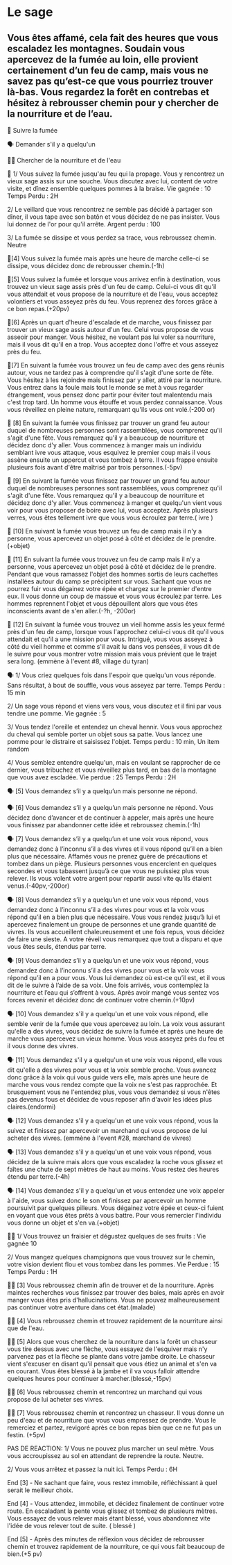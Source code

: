 # Le sage 

## Vous êtes affamé, cela fait des heures que vous escaladez les montagnes. Soudain vous apercevez de la fumée au loin, elle provient certainement d’un feu de camp, mais vous ne savez pas qu’est-ce que vous pourriez trouver là-bas. Vous regardez la forêt en contrebas et hésitez à rebrousser chemin pour y chercher de la nourriture et de l’eau.

🔎 Suivre la fumée

🗣️ Demander s'il y a quelqu'un 

🚶‍♂️ Chercher de la nourriture et de l'eau


🔎  1/ Vous suivez la fumée jusqu'au feu qui la propage. Vous y rencontrez un vieux sage assis sur une souche. Vous discutez avec lui, content de votre visite, et dînez ensemble quelques pommes à la braise. Vie gagnée : 10 Temps Perdu : 2H

2/ Le veillard que vous rencontrez ne semble pas décidé à partager son dîner, il vous tape avec son batôn et vous décidez de ne pas insister. Vous lui donnez de l'or pour qu'il arrête. Argent perdu : 100

3/ La fumée se dissipe et vous perdez sa trace, vous rebroussez chemin. Neutre

:mag_right:[4] Vous suivez la fumée mais après une heure de marche celle-ci se dissipe, vous décidez donc de rebrousser chemin.(-1h)

:mag_right:[5] Vous suivez la fumée et lorsque vous arrivez enfin à destination, vous trouvez un vieux sage assis près d'un feu de camp. Celui-ci vous dit qu'il vous attendait et vous propose de la nourriture et de l'eau, vous acceptez volontiers et vous asseyez près du feu. Vous reprenez des forces grâce à ce bon repas.(+20pv)

:mag_right:[6] Après un quart d'heure d'escalade et de marche, vous finissez par trouver un vieux sage assis autour d'un feu. Celui vous propose de vous asseoir pour manger. Vous hésitez, ne voulant pas lui voler sa nourriture, mais il vous dit qu'il en a trop. Vous acceptez donc l'offre et vous asseyez près du feu.

:mag_right:[7] En suivant la fumée vous trouvez un feu de camp avec des gens réunis autour, vous ne tardez pas à comprendre qu'il s'agit d'une sorte de fête. Vous hésitez à les rejoindre mais finissez par y aller, attiré par la nourriture. Vous entrez dans la foule mais tout le monde se met à vous regarder étrangement, vous pensez donc partir pour éviter tout malentendu mais c'est trop tard. Un homme vous étouffe et vous perdez connaissance. Vous vous réveillez en pleine nature, remarquant qu'ils vous ont volé.(-200 or)

:mag_right: [8] En suivant la fumée vous finissez par trouver un grand feu autour duquel de nombreuses personnes sont rassemblées, vous comprenez qu'il s'agit d'une fête. Vous remarquez qu'il y a beaucoup de nourriture et décidez donc d'y aller. Vous commencez à manger mais un individu semblant ivre vous attaque, vous esquivez le premier coup mais il vous assène ensuite un uppercut et vous tombez à terre. Il vous frappe ensuite plusieurs fois avant d'être maîtrisé par trois personnes.(-5pv)

:mag_right: [9] En suivant la fumée vous finissez par trouver un grand feu autour duquel de nombreuses personnes sont rassemblées, vous comprenez qu'il s'agit d'une fête. Vous remarquez qu'il y a beaucoup de nourriture et décidez donc d'y aller. Vous commencez à manger et quelqu'un vient vous voir pour vous proposer de boire avec lui, vous acceptez. Après plusieurs verres, vous êtes tellement ivre que vous vous écroulez par terre.( ivre )

:mag_right: [10] En suivant la fumée vous trouvez un feu de camp mais il n'y a personne, vous apercevez un objet posé à côté et décidez de le prendre.(+objet)

:mag_right: [11] En suivant la fumée vous trouvez un feu de camp mais il n'y a personne, vous apercevez un objet posé à côté et décidez de le prendre. Pendant que vous ramassez l'objet des hommes sortis de leurs cachettes installées autour du camp se précipitent sur vous. Sachant que vous ne pourrez fuir vous dégainez votre épée et chargez sur le premier d'entre eux. Il vous donne un coup de massue et vous vous écroulez par terre. Les hommes reprennent l'objet et vous dépouillent alors que vous êtes inconscients avant de s'en aller.(-?h, -200or)

:mag_right: [12] En suivant la fumée vous trouvez un vieil homme assis les yeux fermé près d'un feu de camp, lorsque vous l'approchez celui-ci vous dit qu'il vous attendait et qu'il a une mission pour vous. Intrigué, vous vous asseyez à côté du vieil homme et comme s'il avait lu dans vos pensées, il vous dit de le suivre pour vous montrer votre mission mais vous prévient que le trajet sera long. (emmène à l'event #8, village du tyran)

🗣️ 1/ Vous criez quelques fois dans l'espoir que quelqu'un vous réponde. Sans résultat, à bout de souffle, vous vous asseyez par terre. Temps Perdu : 15 min

2/ Un sage vous répond et viens vers vous, vous discutez et il fini par vous tendre une pomme. Vie gagnée : 5

3/ Vous tendez l'oreille et entendez un cheval hennir. Vous vous approchez du cheval qui semble porter un objet sous sa patte. Vous lancez une pomme pour le distraire et saisissez l'objet. Temps perdu : 10 min, Un item random

4/ Vous semblez entendre quelqu'un, mais en voulant se rapprocher de ce dernier, vous tribuchez et vous réveillez plus tard, en bas de la montagne que vous avez escladée. Vie perdue : 25 Temps Perdu : 2H

:speaking_head: [5] Vous demandez s’il y a quelqu’un mais personne ne répond.

:speaking_head: [6] Vous demandez s’il y a quelqu’un mais personne ne répond. Vous décidez donc d’avancer et de continuer à appeler, mais après une heure vous finissez par abandonner cette idée et rebroussez chemin.(-1h)

:speaking_head: [7] Vous demandez s’il y a quelqu’un et une voix vous répond, vous  demandez donc à l’inconnu s’il a des vivres et il vous répond qu’il en a bien plus que nécessaire. Affamés vous ne prenez guère de précautions et tombez dans un piège. Plusieurs personnes vous encerclent en quelques secondes et vous tabassent jusqu’à ce que vous ne puissiez plus vous relever. Ils vous volent votre argent pour repartir aussi vite qu’ils étaient venus.(-40pv,-200or)

:speaking_head: [8] Vous demandez s’il y a quelqu’un et une voix vous répond, vous  demandez donc à l’inconnu s’il a des vivres pour vous et la voix vous répond qu’il en a bien plus que nécessaire. Vous vous rendez jusqu’à lui et apercevez finalement un groupe de personnes et une grande quantité de vivres. Ils vous accueillent chaleureusement et une fois repus, vous décidez de faire une sieste. A votre réveil vous remarquez que tout a disparu et que vous êtes seuls, étendus par terre.

:speaking_head: [9] Vous demandez s’il y a quelqu’un et une voix vous répond, vous demandez donc à l’inconnu s’il a des vivres pour vous et la voix vous répond qu’il en a pour vous. Vous lui demandez où est-ce qu’il est, et il vous dit de le suivre à l’aide de sa voix. Une fois arrivés, vous contemplez la nourriture et l’eau qui s’offrent à vous. Après avoir mangé vous sentez vos forces revenir et décidez donc de continuer votre chemin.(+10pv)

:speaking_head: [10] Vous demandez s'il y a quelqu'un et une voix vous répond, elle semble venir de la fumée que vous apercevez au loin. La voix vous assurant qu'elle a des vivres, vous décidez de suivre la fumée et après une heure de marche vous apercevez un vieux homme. Vous vous asseyez près du feu et il vous donne des vivres.

:speaking_head: [11] Vous demandez s'il y a quelqu'un et une voix vous répond, elle vous dit qu'elle a des vivres pour vous et la voix semble proche. Vous avancez donc grâce à la voix qui vous guide vers elle, mais après une heure de marche vous vous rendez compte que la voix ne s'est pas rapprochée. Et brusquement vous ne l'entendez plus, vous vous demandez si vous n'êtes pas devenus fous et décidez de vous reposer afin d'avoir les idées plus claires.(endormi)

:speaking_head: [12] Vous demandez s'il y a quelqu'un et une voix vous répond, vous la suivez et finissez par apercevoir un marchand qui vous propose de lui acheter des vivres. (emmène à l'event #28, marchand de vivres)

:speaking_head: [13] Vous demandez s'il y a quelqu'un et une voix vous répond, vous décidez de la suivre mais alors que vous escaladez la roche vous glissez et faîtes une chute de sept mètres de haut au moins. Vous restez des heures étendu par terre.(-4h)

:speaking_head: [14] Vous demandez s'il y a quelqu'un et vous entendez une voix appeler à l'aide, vous suivez donc le son et finissez par apercevoir un homme poursuivit par quelques pilleurs. Vous dégainez votre épée et ceux-ci fuient en voyant que vous êtes prêts à vous battre. Pour vous remercier l'individu vous donne un objet et s'en va.(+objet)

🚶‍♂️ 1/ Vous trouvez un fraisier et dégustez quelques de ses fruits : Vie gagnée 10

2/ Vous mangez quelques champignons que vous trouvez sur le chemin, votre vision devient flou et vous tombez dans les pommes. Vie Perdue : 15 Temps Perdu : 1H

🚶‍♂️ [3] Vous rebroussez chemin afin de trouver et de la nourriture. Après maintes recherches vous finissez par trouver des baies, mais après en avoir manger vous êtes pris d'hallucinations. Vous ne pouvez malheureusement pas continuer votre aventure dans cet état.(malade)

🚶‍♂️ [4] Vous rebroussez chemin et trouvez rapidement de la nourriture ainsi que de l'eau.

🚶‍♂️ [5] Alors que vous cherchez de la nourriture dans la forêt un chasseur vous tire dessus avec une flèche, vous essayez de l'esquiver mais n'y parvenez pas et la flèche se plante dans votre jambe droite. Le chasseur vient s'excuser en disant qu'il pensait que vous étiez un animal et s'en va en courant. Vous êtes blessé à la jambe et il va vous falloir attendre quelques heures pour continuer à marcher.(blessé,-15pv)

🚶‍♂️ [6] Vous rebroussez chemin et rencontrez un marchand qui vous propose de lui acheter ses vivres.

🚶‍♂️ [7] Vous rebroussez chemin et rencontrez un chasseur. Il vous donne un peu d'eau et de nourriture que vous vous empressez de prendre. Vous le remerciez et partez, revigoré après ce bon repas bien que ce ne fut pas un festin. (+5pv)

PAS DE REACTION: 1/ Vous ne pouvez plus marcher un seul mètre. Vous vous accroupissez au sol en attendant de reprendre la route. Neutre.

2/ Vous vous arrêtez et passez la nuit ici. Temps Perdu : 6H

End [3] - Ne sachant que faire, vous restez immobile, réfléchissant à quel serait le meilleur choix.

End [4] - Vous attendez, immobile, et décidez finalement de continuer votre route. En escaladant la pente vous glissez et tombez de plusieurs mètres. Vous essayez de vous relever mais étant blessé, vous abandonnez vite l'idée de vous relever tout de suite. ( blessé )

End [5] - Après des minutes de réflexion vous décidez de rebrousser chemin et trouvez rapidement de la nourriture, ce qui vous fait beaucoup de bien.(+5 pv)


